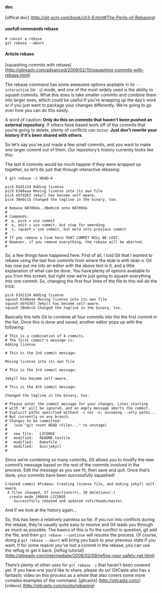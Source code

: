 
#### doc
[offical doc] (http://git-scm.com/book/ch3-6.html#The-Perils-of-Rebasing)

#### usefull commands rebase

```
# cancel a rebase
git rebase --abort
```

#### Article rebase
[squashing commits with rebase] (http://gitready.com/advanced/2009/02/10/squashing-commits-with-rebase.html)

The rebase command has some awesome options available in its `--interactive` (or `-i`) mode, and one of 
the most widely used is the ability to squash commits. What this does is take smaller commits and 
combine them into larger ones, which could be useful if you’re wrapping up the day’s work or if you 
just want to package your changes differently. We’re going to go over how you can do this easily.

A word of caution: **Only do this on commits that haven’t been pushed an external repository**. If others 
have based work off of the commits that you’re going to delete, plenty of conflicts can occur. 
**Just don’t rewrite your history if it’s been shared with others**.

So let’s say you’ve just made a few small commits, and you want to make one larger commit out of them. 
Our repository’s history currently looks like this:

The last 4 commits would be much happier if they were wrapped up together, so let’s do just that through 
interactive rebasing:

```
$ git rebase -i HEAD~4

pick 01d1124 Adding license
pick 6340aaa Moving license into its own file
pick ebfd367 Jekyll has become self-aware.
pick 30e0ccb Changed the tagline in the binary, too.

# Rebase 60709da..30e0ccb onto 60709da
#
# Commands:
#  p, pick = use commit
#  e, edit = use commit, but stop for amending
#  s, squash = use commit, but meld into previous commit
#
# If you remove a line here THAT COMMIT WILL BE LOST.
# However, if you remove everything, the rebase will be aborted.
#
```

So, a few things have happened here. First of all, I told Git that I wanted to rebase using the 
last four commits from where the `HEAD` is with `HEAD~4`. Git has now put me into an editor with 
the above text in it, and a little explanation of what can be done. You have plenty of options 
available to you from this screen, but right now we’re just going to squash everything into one commit. 
So, changing the first four lines of the file to this will do the trick:

```
pick 01d1124 Adding license
squash 6340aaa Moving license into its own file
squash ebfd367 Jekyll has become self-aware.
squash 30e0ccb Changed the tagline in the binary, too.
```

Basically this tells Git to combine all four commits into the the first commit in the list. 
Once this is done and saved, another editor pops up with the following:

```
# This is a combination of 4 commits.
# The first commit's message is:
Adding license

# This is the 2nd commit message:

Moving license into its own file

# This is the 3rd commit message:

Jekyll has become self-aware.

# This is the 4th commit message:

Changed the tagline in the binary, too.

# Please enter the commit message for your changes. Lines starting
# with '#' will be ignored, and an empty message aborts the commit.
# Explicit paths specified without -i nor -o; assuming --only paths...
# Not currently on any branch.
# Changes to be committed:
#   (use "git reset HEAD <file>..." to unstage)
#
#	new file:   LICENSE
#	modified:   README.textile
#	modified:   Rakefile
#	modified:   bin/jekyll
#
```

Since we’re combining so many commits, Git allows you to modify the new commit’s message 
based on the rest of the commits involved in the process. Edit the message as you see fit, 
then save and quit. Once that’s done, your commits have been successfully squashed!

```
Created commit 0fc4eea: Creating license file, and making jekyll self-aware.
 4 files changed, 27 insertions(+), 30 deletions(-)
  create mode 100644 LICENSE
	Successfully rebased and updated refs/heads/master.
```

And if we look at the history again…

So, this has been a relatively painless so far. If you run into conflicts during the rebase, 
they’re usually quite easy to resolve and Git leads you through as much as possible. 
The basics of this is fix the conflict in question, git add the file, and then `git rebase --continue` 
will resume the process. Of course, doing a `git rebase --abort` will bring you back to your previous state 
if you want. If for some reason you’ve lost a commit in the rebase, you can use the reflog to get it back.
[reflog tutorial] (http://gitready.com/intermediate/2009/02/09/reflog-your-safety-net.html)

There’s plenty of other uses for `git rebase -i` that haven’t been covered yet. 
If you have one you’d like to share, please do so! GitCasts also has a fantastic video on this process 
as a whole that also covers some more complex examples of the command.
[gitcasts] (http://gitcasts.com/)
[videos] (http://gitcasts.com/posts/rebasing)
